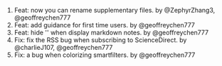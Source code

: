 1. Feat: now you can rename supplementary files. by @ZephyrZhang3, @geoffreychen777
2. Feat: add guidance for first time users. by @geoffreychen777
3. Feat: hide '<md>' when display markdown notes. by @geoffreychen777
4. Fix: fix the RSS bug when subscribing to ScienceDirect. by @charlieJ107, @geoffreychen777
5. Fix: a bug when colorizing smartfilters. by @geoffreychen777
